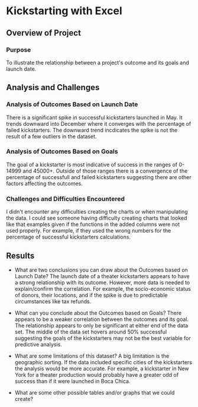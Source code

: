 # Kickstarting with Excel

## Overview of Project

### Purpose
To illustrate the relationship between a project's outcome and its goals and launch date.

## Analysis and Challenges

### Analysis of Outcomes Based on Launch Date
There is a significant spike in successful kickstarters launched in May. It trends downward into December where it converges with the percentage of failed kickstarters. The downward trend incdicates the spike is not the result of a few outliers in the dataset.

### Analysis of Outcomes Based on Goals
The goal of a kickstarter is most indicative of success in the ranges of 0-14999 and 45000+. Outside of those ranges there is a convergence of the percentage of successfull and failed kickstarters suggesting there are other factors affecting the outcomes.

### Challenges and Difficulties Encountered
I didn't encounter any difficulties creating the charts or when manipulating the data. I could see someone having difficulty creating charts that looked like that examples given if the functions in the added columns were not used properly. For example, if they used the wrong numbers for the percentage of successful kickstarters calculations.
## Results

- What are two conclusions you can draw about the Outcomes based on Launch Date?
The launch date of a theater kickstarters appears to have a strong relationship with its outcome. However, more data is needed to explain/confirm the correlation. For example, the socio-economic status of donors, their locations, and if the spike is due to predictable circumstances like tax refunds.

- What can you conclude about the Outcomes based on Goals?
There appears to be a weaker correlation between the outcomes and its goal. The relationship appears to only be significant at either end of the data set. The middle of the data set hovers around 50% successful suggesting the goals of the kickstarters may not be the best variable for predictive analysis.

- What are some limitations of this dataset?
A big limitation is the geographic sorting. If the data included specific cities of the kickstarters the analysis would be more accurate. For example, a kickstarter in New York for a theater production would probably have a greater odd of success than if it were launched in Boca Chica.

- What are some other possible tables and/or graphs that we could create?
